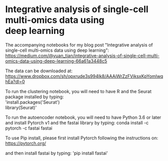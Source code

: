 # Integrative analysis of single-cell multi-omics data using deep learning

The accompanying notebooks for my blog post "Integrative analysis of single-cell multi-omics data using deep learning": https://medium.com/@yuan_tian/integrative-analysis-of-single-cell-multi-omics-data-using-deep-learning-66a61a3448c5 

The data can be downloaded at:  
https://www.dropbox.com/sh/opxrude3s994lk8/AAAiWrZzFViksxKpYomlwqhEa?dl=0

To run the clustering notebook, you will need to have R and the Seurat package installed by typing:  
'install.packages('Seurat')  
library(Seurat)'

To run the autoencoder notebook, you will need to have Python 3.6 or later and install Pytorch v1 and the fastai library by typing:
conda install -c pytorch -c fastai fastai

To use Pip install, please first install Pytorch following the instructions on:
https://pytorch.org/

and then install fastai by typing:
'pip install fastai'
